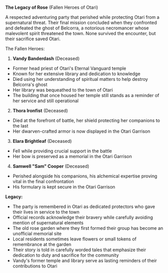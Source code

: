 **The Legacy of Rose** (Fallen Heroes of Otari)

A respected adventuring party that perished while protecting Otari from a supernatural threat. Their final mission concluded when they confronted and defeated the ghost of Belcorra, a notorious necromancer whose malevolent spirit threatened the town. None survived the encounter, but their sacrifice saved Otari.

The Fallen Heroes:

1. **Vandy Banderdash** (Deceased)
- Former head priest of Otari's Eternal Vanguard temple
- Known for her extensive library and dedication to knowledge
- Died using her understanding of spiritual matters to help destroy Belcorra's ghost
- Her library was bequeathed to the town of Otari
- The building that once housed her temple still stands as a reminder of her service and still operational

2. **Thora Ironfist** (Deceased)
- Died at the forefront of battle, her shield protecting her companions to the last
- Her dwarven-crafted armor is now displayed in the Otari Garrison

3. **Elara Brightleaf** (Deceased)
- Fell while providing crucial support in the battle
- Her bow is preserved as a memorial in the Otari Garrison

4. **Samwell "Sam" Cooper** (Deceased)
- Perished alongside his companions, his alchemical expertise proving vital in the final confrontation
- His formulary is kept secure in the Otari Garrison

**Legacy:**
- The party is remembered in Otari as dedicated protectors who gave their lives in service to the town
- Official records acknowledge their bravery while carefully avoiding mention of supernatural elements
- The old rose garden where they first formed their group has become an unofficial memorial site
- Local residents sometimes leave flowers or small tokens of remembrance at the garden
- Their story is told in carefully worded tales that emphasize their dedication to duty and sacrifice for the community
- Vandy's former temple and library serve as lasting reminders of their contributions to Otari
